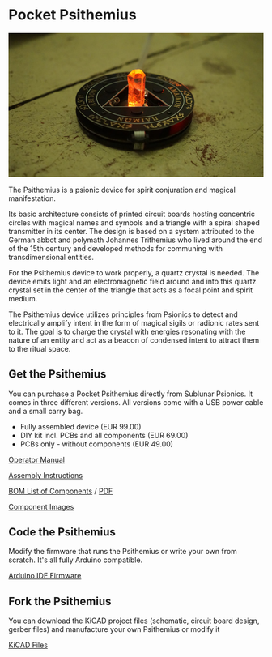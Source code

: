 # Pocket Psithemius

![Psithemius](images/pointy.jpg)

The Psithemius is a psionic device for spirit conjuration and magical manifestation.

Its basic architecture consists of printed circuit boards hosting concentric circles with magical names and symbols and a triangle with a spiral shaped transmitter in its center. The design is based on a system attributed to the German abbot and polymath Johannes Trithemius who lived around the end of the 15th century and developed methods for communing with transdimensional entities.

For the Psithemius device to work properly, a quartz crystal is needed. The device emits light and an electromagnetic field around and into this quartz crystal set in the center of the triangle that acts as a focal point and spirit medium.

The Psithemius device utilizes principles from Psionics to detect and electrically amplify intent in the form of magical sigils or radionic rates sent to it. The goal is to charge the crystal with energies resonating with the nature of an entity and act as a beacon of condensed intent to attract them to the ritual space.

## Get the Psithemius

You can purchase a Pocket Psithemius directly from Sublunar Psionics. It comes in three different versions. All versions come with a USB power cable and a small carry bag.

* Fully assembled device (EUR 99.00)
* DIY kit incl. PCBs and all components (EUR 69.00)
* PCBs only - without components (EUR 49.00)

[Operator Manual](MANUAL.md)

[Assembly Instructions](hardware/ASSEMBLY.md)

[BOM List of Components](hardware/BOM.csv) / [PDF](hardware/BOM.pdf)

[Component Images](hardware/parts_preview.pdf)

## Code the Psithemius

Modify the firmware that runs the Psithemius or write your own from scratch. It's all fully Arduino compatible.

[Arduino IDE Firmware](firmware/)

## Fork the Psithemius

You can download the KiCAD project files (schematic, circuit board design, gerber files) and manufacture your own Psithemius or modify it

[KiCAD Files](hardware/)